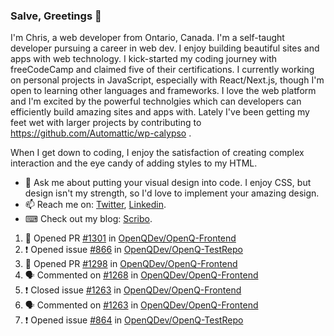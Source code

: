 ### Salve, Greetings 👋

I'm Chris, a web developer from Ontario, Canada. I'm a self-taught developer pursuing a career in web dev. I enjoy building beautiful sites and apps with web technology.
I kick-started my coding journey with freeCodeCamp and claimed five of their certifications.  I currently working on personal projects in JavaScript, especially with React/Next.js, though I'm open to learning other languages and frameworks. I love the web platform and I'm excited by the powerful technolgies which can developers can efficiently build amazing sites and apps with. Lately I've been getting my feet wet with larger projects by contributing to https://github.com/Automattic/wp-calypso .

When I get down to coding, I enjoy the satisfaction of creating complex interaction and the eye candy of adding styles to my HTML. 

- 💬 Ask me about putting your visual design into code. I enjoy CSS, but design isn't my strength, so I'd love to implement your amazing design.
- 📫 Reach me on: [Twitter](https://twitter.com/Christo28120856), [Linkedin](https://www.linkedin.com/in/christopher-stevers-07b9a5204/).
- ⌨ Check out my blog: [Scribo](https://christopherstevers.cf).
<!--
**Christopher-Stevers/Christopher-Stevers** is a ✨ _special_ ✨ repository because its `README.md` (this file) appears on your GitHub profile.

Here are some ideas to get you started:

- 🔭 I’m currently working on ...
- 🌱 I’m currently learning ...
- 👯 I’m looking to collaborate on ...
- 🤔 I’m looking for help with ...
- 😄 Pronouns: ...
- ⚡ Fun fact: ...
-->

<!--START_SECTION:activity-->
1. 💪 Opened PR [#1301](https://github.com/OpenQDev/OpenQ-Frontend/pull/1301) in [OpenQDev/OpenQ-Frontend](https://github.com/OpenQDev/OpenQ-Frontend)
2. ❗️ Opened issue [#866](https://github.com/OpenQDev/OpenQ-TestRepo/issues/866) in [OpenQDev/OpenQ-TestRepo](https://github.com/OpenQDev/OpenQ-TestRepo)
3. 💪 Opened PR [#1298](https://github.com/OpenQDev/OpenQ-Frontend/pull/1298) in [OpenQDev/OpenQ-Frontend](https://github.com/OpenQDev/OpenQ-Frontend)
4. 🗣 Commented on [#1268](https://github.com/OpenQDev/OpenQ-Frontend/issues/1268) in [OpenQDev/OpenQ-Frontend](https://github.com/OpenQDev/OpenQ-Frontend)
5. ❗️ Closed issue [#1263](https://github.com/OpenQDev/OpenQ-Frontend/issues/1263) in [OpenQDev/OpenQ-Frontend](https://github.com/OpenQDev/OpenQ-Frontend)
6. 🗣 Commented on [#1263](https://github.com/OpenQDev/OpenQ-Frontend/issues/1263) in [OpenQDev/OpenQ-Frontend](https://github.com/OpenQDev/OpenQ-Frontend)
7. ❗️ Opened issue [#864](https://github.com/OpenQDev/OpenQ-TestRepo/issues/864) in [OpenQDev/OpenQ-TestRepo](https://github.com/OpenQDev/OpenQ-TestRepo)
<!--END_SECTION:activity-->
